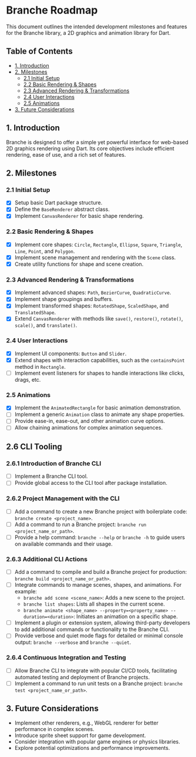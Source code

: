 # Branche Roadmap

This document outlines the intended development milestones and features for the Branche library, a 2D graphics and animation library for Dart.

## Table of Contents

- [1. Introduction](#1-introduction)
- [2. Milestones](#2-milestones)
  - [2.1 Initial Setup](#21-initial-setup)
  - [2.2 Basic Rendering & Shapes](#22-basic-rendering--shapes)
  - [2.3 Advanced Rendering & Transformations](#23-advanced-rendering--transformations)
  - [2.4 User Interactions](#24-user-interactions)
  - [2.5 Animations](#25-animations)
- [3. Future Considerations](#3-future-considerations)

## 1. Introduction

Branche is designed to offer a simple yet powerful interface for web-based 2D graphics rendering using Dart. Its core objectives include efficient rendering, ease of use, and a rich set of features.

## 2. Milestones

### 2.1 Initial Setup

- [x] Setup basic Dart package structure.
- [x] Define the `BaseRenderer` abstract class.
- [x] Implement `CanvasRenderer` for basic shape rendering.

### 2.2 Basic Rendering & Shapes

- [x] Implement core shapes: `Circle`, `Rectangle`, `Ellipse`, `Square`, `Triangle`, `Line`, `Point`, and `Polygon`.
- [x] Implement scene management and rendering with the `Scene` class.
- [x] Create utility functions for shape and scene creation.

### 2.3 Advanced Rendering & Transformations

- [x] Implement advanced shapes: `Path`, `BezierCurve`, `QuadraticCurve`.
- [x] Implement shape groupings and buffers.
- [x] Implement transformed shapes: `RotatedShape`, `ScaledShape`, and `TranslatedShape`.
- [x] Extend `CanvasRenderer` with methods like `save()`, `restore()`, `rotate()`, `scale()`, and `translate()`.

### 2.4 User Interactions

- [x] Implement UI components: `Button` and `Slider`.
- [x] Extend shapes with interaction capabilities, such as the `containsPoint` method in `Rectangle`.
- [ ] Implement event listeners for shapes to handle interactions like clicks, drags, etc.

### 2.5 Animations

- [x] Implement the `AnimatedRectangle` for basic animation demonstration.
- [ ] Implement a generic `Animation` class to animate any shape properties.
- [ ] Provide ease-in, ease-out, and other animation curve options.
- [ ] Allow chaining animations for complex animation sequences.

## 2.6 CLI Tooling

### 2.6.1 Introduction of Branche CLI

- [ ] Implement a Branche CLI tool.
- [ ] Provide global access to the CLI tool after package installation.

### 2.6.2 Project Management with the CLI

- [ ] Add a command to create a new Branche project with boilerplate code: `branche create <project_name>`.
- [ ] Add a command to run a Branche project: `branche run <project_name_or_path>`.
- [ ] Provide a help command: `branche --help` or `branche -h` to guide users on available commands and their usage.

### 2.6.3 Additional CLI Actions

- [ ] Add a command to compile and build a Branche project for production: `branche build <project_name_or_path>`.
- [ ] Integrate commands to manage scenes, shapes, and animations. For example:
  - `branche add scene <scene_name>`: Adds a new scene to the project.
  - `branche list shapes`: Lists all shapes in the current scene.
  - `branche animate <shape_name> --property=<property_name> --duration=<duration>`: Initiates an animation on a specific shape.
- [ ] Implement a plugin or extension system, allowing third-party developers to add additional commands or functionality to the Branche CLI.
- [ ] Provide verbose and quiet mode flags for detailed or minimal console output: `branche --verbose` and `branche --quiet`.

### 2.6.4 Continuous Integration and Testing

- [ ] Allow Branche CLI to integrate with popular CI/CD tools, facilitating automated testing and deployment of Branche projects.
- [ ] Implement a command to run unit tests on a Branche project: `branche test <project_name_or_path>`.

## 3. Future Considerations

- Implement other renderers, e.g., WebGL renderer for better performance in complex scenes.
- Introduce sprite sheet support for game development.
- Consider integration with popular game engines or physics libraries.
- Explore potential optimizations and performance improvements.
